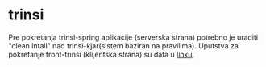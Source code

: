 # trinsi

Pre pokretanja trinsi-spring aplikacije (serverska strana) potrebno je uraditi "clean intall" nad trinsi-kjar(sistem baziran na pravilima).
Uputstva za pokretanje front-trinsi (klijentska strana) su data u [linku](https://github.com/MicaTravica/trinsi/blob/master/front-trinsi/README.md).
